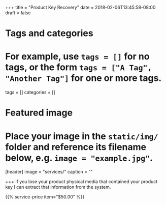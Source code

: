 +++
title = "Product Key Recovery"
date = 2018-02-06T13:45:58-08:00
draft = false

# Tags and categories
# For example, use `tags = []` for no tags, or the form `tags = ["A Tag", "Another Tag"]` for one or more tags.
tags = []
categories = []

# Featured image
# Place your image in the `static/img/` folder and reference its filename below, e.g. `image = "example.jpg"`.
[header]
image = "services/"
caption = ""

+++
If you lose your product physical media that contained your product key I can extract that information from the system.

{{% service-price item="$50.00" %}}